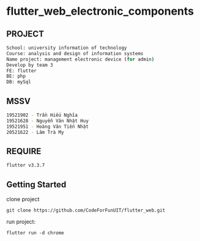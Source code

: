 # flutter_web_electronic_components

## PROJECT
```bash
School: university information of technology
Course: analysis and design of information systems
Name project: management electronic device (for admin)
Develop by team 3
FE: flutter
BE: php
DB: mySql
```

## MSSV
```bash
19521902 - Trần Hiếu Nghĩa
19521628 - Nguyễn Văn Nhật Huy
19521951 - Hoàng Văn Tiến Nhật
20521622 - Lâm Trà My 			  
```
## REQUIRE
```bash
flutter v3.3.7
```

## Getting Started
clone project
```shell
git clone https://github.com/CodeForFunUIT/flutter_web.git
```

run project: 
```shell
flutter run -d chrome
```





